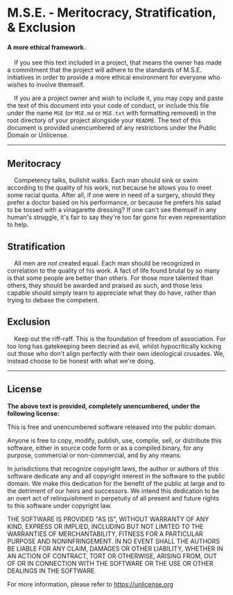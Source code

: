 # M.S.E. - Meritocracy, Stratification, & Exclusion

#### A more ethical framework.

    If you see this text included in a project, that means the owner has made a commitment that the project will adhere to the standards of M.S.E. initiatives in order to provide a more ethical environment for everyone who wishes to involve themself. 


    If you are a project owner and wish to include it, you may copy and paste the text of this document into your code of conduct, or include this file under the name `MSE` (or `MSE.md` or `MSE.txt` with formatting removed) in the root directory of your project alongside your `README`. The text of this document is provided unencumbered of any restrictions under the Public Domain or Unlicense.

---

## Meritocracy

    Competency talks, bullshit walks. Each man should sink or swim according to the quality of his work, not because he allows you to meet some racial quota. After all, if one were in need of a surgery, should they prefer a doctor based on his performance, or because he prefers his salad to be tossed with a vinagarette dressing? If one can't see themself in any human's struggle, it's fair to say they're too far gone for even representation to help.

## Stratification

    All men are *not* created equal. Each man should be recognized in correlation to the quality of his work. A fact of life found brutal by so many is that some people are better than others. For those more talented than others, they should be awarded and praised as such, and those less capable should simply learn to appreciate what they do have, rather than trying to debase the competent.

## Exclusion

    Keep out the riff-raff. This is the foundation of freedom of association. For too long has gatekeeping been decried as evil, whilst hypocritically kicking out those who don't align perfectly with their own ideological crusades. We, instead choose to be honest with what we're doing. 

---

## License

**The above text is provided, completely unencumbered, under the following license:**



This is free and unencumbered software released into the public domain.

Anyone is free to copy, modify, publish, use, compile, sell, or
distribute this software, either in source code form or as a compiled
binary, for any purpose, commercial or non-commercial, and by any
means.

In jurisdictions that recognize copyright laws, the author or authors
of this software dedicate any and all copyright interest in the
software to the public domain. We make this dedication for the benefit
of the public at large and to the detriment of our heirs and
successors. We intend this dedication to be an overt act of
relinquishment in perpetuity of all present and future rights to this
software under copyright law.

THE SOFTWARE IS PROVIDED "AS IS", WITHOUT WARRANTY OF ANY KIND,
EXPRESS OR IMPLIED, INCLUDING BUT NOT LIMITED TO THE WARRANTIES OF
MERCHANTABILITY, FITNESS FOR A PARTICULAR PURPOSE AND NONINFRINGEMENT.
IN NO EVENT SHALL THE AUTHORS BE LIABLE FOR ANY CLAIM, DAMAGES OR
OTHER LIABILITY, WHETHER IN AN ACTION OF CONTRACT, TORT OR OTHERWISE,
ARISING FROM, OUT OF OR IN CONNECTION WITH THE SOFTWARE OR THE USE OR
OTHER DEALINGS IN THE SOFTWARE.

For more information, please refer to <https://unlicense.org>
